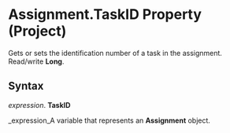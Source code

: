 
# Assignment.TaskID Property (Project)

Gets or sets the identification number of a task in the assignment. Read/write  **Long**.


## Syntax

 _expression_. **TaskID**

 _expression_A variable that represents an  **Assignment** object.

